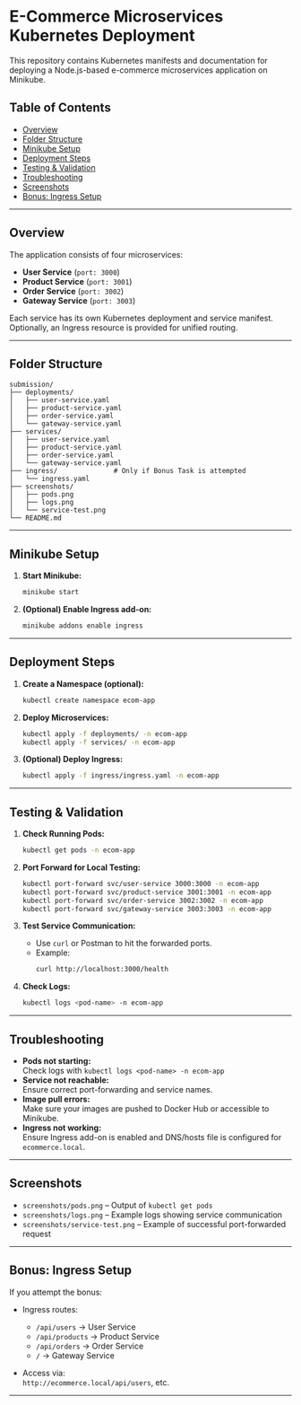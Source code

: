 # E-Commerce Microservices Kubernetes Deployment

This repository contains Kubernetes manifests and documentation for deploying a Node.js-based e-commerce microservices application on Minikube.

## Table of Contents

- [Overview](#overview)
- [Folder Structure](#folder-structure)
- [Minikube Setup](#minikube-setup)
- [Deployment Steps](#deployment-steps)
- [Testing & Validation](#testing--validation)
- [Troubleshooting](#troubleshooting)
- [Screenshots](#screenshots)
- [Bonus: Ingress Setup](#bonus-ingress-setup)

---

## Overview

The application consists of four microservices:

- **User Service** (`port: 3000`)
- **Product Service** (`port: 3001`)
- **Order Service** (`port: 3002`)
- **Gateway Service** (`port: 3003`)

Each service has its own Kubernetes deployment and service manifest. Optionally, an Ingress resource is provided for unified routing.

---

## Folder Structure

```
submission/
├── deployments/
│   ├── user-service.yaml
│   ├── product-service.yaml
│   ├── order-service.yaml
│   └── gateway-service.yaml
├── services/
│   ├── user-service.yaml
│   ├── product-service.yaml
│   ├── order-service.yaml
│   └── gateway-service.yaml
├── ingress/              # Only if Bonus Task is attempted
│   └── ingress.yaml
├── screenshots/
│   ├── pods.png
│   ├── logs.png
│   └── service-test.png
└── README.md
```

---

## Minikube Setup

1. **Start Minikube:**
   ```sh
   minikube start
   ```

2. **(Optional) Enable Ingress add-on:**
   ```sh
   minikube addons enable ingress
   ```

---

## Deployment Steps

1. **Create a Namespace (optional):**
   ```sh
   kubectl create namespace ecom-app
   ```

2. **Deploy Microservices:**
   ```sh
   kubectl apply -f deployments/ -n ecom-app
   kubectl apply -f services/ -n ecom-app
   ```

3. **(Optional) Deploy Ingress:**
   ```sh
   kubectl apply -f ingress/ingress.yaml -n ecom-app
   ```

---

## Testing & Validation

1. **Check Running Pods:**
   ```sh
   kubectl get pods -n ecom-app
   ```

2. **Port Forward for Local Testing:**
   ```sh
   kubectl port-forward svc/user-service 3000:3000 -n ecom-app
   kubectl port-forward svc/product-service 3001:3001 -n ecom-app
   kubectl port-forward svc/order-service 3002:3002 -n ecom-app
   kubectl port-forward svc/gateway-service 3003:3003 -n ecom-app
   ```

3. **Test Service Communication:**
   - Use `curl` or Postman to hit the forwarded ports.
   - Example:
     ```sh
     curl http://localhost:3000/health
     ```

4. **Check Logs:**
   ```sh
   kubectl logs <pod-name> -n ecom-app
   ```

---

## Troubleshooting

- **Pods not starting:**  
  Check logs with `kubectl logs <pod-name> -n ecom-app`
- **Service not reachable:**  
  Ensure correct port-forwarding and service names.
- **Image pull errors:**  
  Make sure your images are pushed to Docker Hub or accessible to Minikube.
- **Ingress not working:**  
  Ensure Ingress add-on is enabled and DNS/hosts file is configured for `ecommerce.local`.

---

## Screenshots

- `screenshots/pods.png` – Output of `kubectl get pods`
- `screenshots/logs.png` – Example logs showing service communication
- `screenshots/service-test.png` – Example of successful port-forwarded request

---

## Bonus: Ingress Setup

If you attempt the bonus:

- Ingress routes:
  - `/api/users` → User Service
  - `/api/products` → Product Service
  - `/api/orders` → Order Service
  - `/` → Gateway Service

- Access via:  
  `http://ecommerce.local/api/users`, etc.

---
